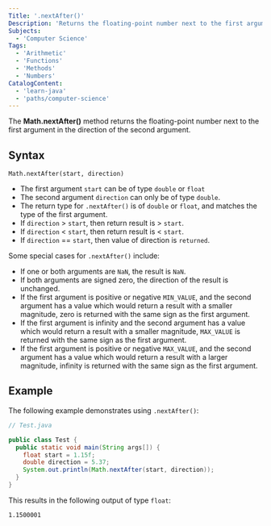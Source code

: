 ```yaml
---
Title: '.nextAfter()'
Description: 'Returns the floating-point number next to the first argument in the direction of the second argument.'
Subjects:
  - 'Computer Science'
Tags:
  - 'Arithmetic'
  - 'Functions'
  - 'Methods'
  - 'Numbers'
CatalogContent:
  - 'learn-java'
  - 'paths/computer-science'
---
```


The **Math.nextAfter()** method returns the floating-point number next to the first argument in the direction of the second argument.

## Syntax

```pseudo
Math.nextAfter(start, direction)
```

- The first argument `start` can be of type `double` or `float`
- The second argument `direction` can only be of type `double`.
- The return type for `.nextAfter()` is of `double` or `float`, and matches the type of the first argument.
- If `direction` > `start`, then return result is > `start`.
- If `direction` < `start`, then return result is < `start`.
- If `direction` == `start`, then value of direction is `returned`.

Some special cases for `.nextAfter()` include:

- If one or both arguments are `NaN`, the result is `NaN`.
- If both arguments are signed zero, the direction of the result is unchanged.
- If the first argument is positive or negative `MIN_VALUE`, and the second argument has a value which would return a result with a smaller magnitude, zero is returned with the same sign as the first argument.
- If the first argument is infinity and the second argument has a value which would return a result with a smaller magnitude, `MAX_VALUE` is returned with the same sign as the first argument.
- If the first argument is positive or negative `MAX_VALUE`, and the second argument has a value which would return a result with a larger magnitude, infinity is returned with the same sign as the first argument.

## Example

The following example demonstrates using `.nextAfter()`:

```java
// Test.java

public class Test {
  public static void main(String args[]) {
    float start = 1.15f;
    double direction = 5.37;
    System.out.println(Math.nextAfter(start, direction));
  }
}
```

This results in the following output of type `float`:

```shell
1.1500001
```

